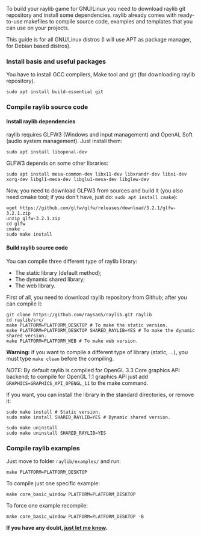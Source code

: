 To build your raylib game for GNU/Linux you need to download raylib git repository and install some dependencies. raylib already comes with ready-to-use makefiles to compile source code, examples and templates that you can use on your projects.

This guide is for all GNU/Linux distros (I will use APT as package manager, for Debian based distros).

### Install basis and useful packages
You have to install GCC compilers, Make tool and git (for downloading raylib repository).

    sudo apt install build-essential git

### Compile raylib source code
#### Install raylib dependencies
raylib requires GLFW3 (Windows and input management) and OpenAL Soft (audio system management). Just install them:

    sudo apt install libopenal-dev

GLFW3 depends on some other libraries:

    sudo apt install mesa-common-dev libx11-dev libxrandr-dev libxi-dev xorg-dev libgl1-mesa-dev libglu1-mesa-dev libglew-dev

Now, you need to download GLFW3 from sources and build it (you also need cmake tool; if you don't have, just do: `sudo apt install cmake`):

    wget https://github.com/glfw/glfw/releases/download/3.2.1/glfw-3.2.1.zip
    unzip glfw-3.2.1.zip
    cd glfw
    cmake .
    sudo make install

#### Build raylib source code
You can compile three different type of raylib library:

* The static library (default method);
* The dynamic shared library;
* The web library.

First of all, you need to download raylib repository from Github; after you can compile it:

    git clone https://github.com/raysan5/raylib.git raylib
    cd raylib/src/
    make PLATFORM=PLATFORM_DESKTOP # To make the static version.
    make PLATFORM=PLATFORM_DESKTOP SHARED_RAYLIB=YES # To make the dynamic shared version.
    make PLATFORM=PLATFORM_WEB # To make web version.

**Warning:** if you want to compile a different type of library (static, ...), you must type `make clean` before the compiling.

_NOTE:_ By default raylib is compiled for OpenGL 3.3 Core graphics API backend; to compile for OpenGL 1.1 graphics API just add `GRAPHICS=GRAPHICS_API_OPENGL_11` to the make command.

If you want, you can install the library in the standard directories, or remove it:

    sudo make install # Static version.
    sudo make install SHARED_RAYLIB=YES # Dynamic shared version.
    
    sudo make uninstall
    sudo make uninstall SHARED_RAYLIB=YES

### Compile raylib examples
Just move to folder `raylib/examples/` and run:

    make PLATFORM=PLATFORM_DESKTOP

To compile just one specific example:

    make core_basic_window PLATFORM=PLATFORM_DESKTOP

To force one example recompile:

    make core_basic_window PLATFORM=PLATFORM_DESKTOP -B

**If you have any doubt, [just let me know][raysan5].**

[raysan5]: mailto:raysan5@gmail.com "Ramon Santamaria - Ray San"